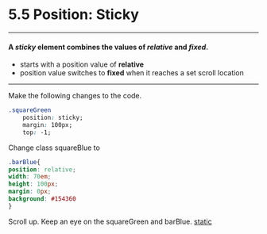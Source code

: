 # 5.5 Position: Sticky

---

#### A _sticky_ element combines the values of _relative_ and _fixed_.

* starts with a position value of **relative**
* position value switches to **fixed** when it reaches a set scroll location
---

Make the following changes to the code.

```css
.squareGreen
    position: sticky;
    margin: 100px;
    top: -1;
```

Change class squareBlue to

```css
.barBlue{
position: relative;
width: 70em;
height: 100px;
margin: 0px;
background: #154360
}
```

Scroll up. Keep an eye on the squareGreen and barBlue.
[static](codepen://ElsieBean/fc96acb30358e8b9e58112bfa20b38e7)
